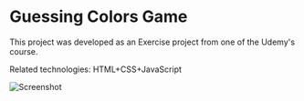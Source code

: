 # Guessing Colors Game

This project was developed as an Exercise project from one of the Udemy's course.

Related technologies:
HTML+CSS+JavaScript


![Screenshot](https://i.gyazo.com/68615dba653cc9cd6c8c97a430b1163e.png)

